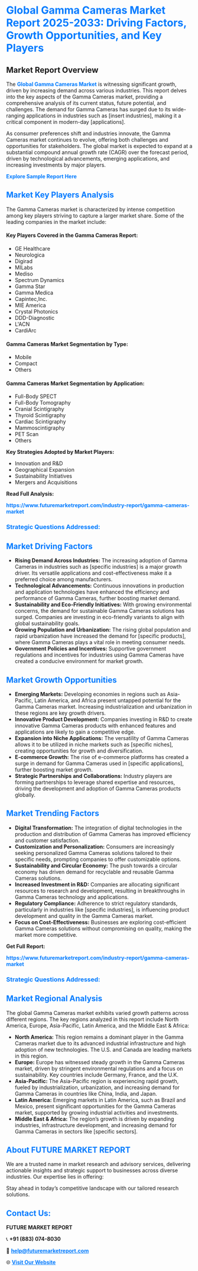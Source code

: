 <h1 style="color: #007BFF;">Global Gamma Cameras Market Report 2025-2033: Driving Factors, Growth Opportunities, and Key Players</h1>

<section id="overview">
<h2>Market Report Overview</h2>
<p>The <a href="https://www.futuremarketreport.com/industry-report/gamma-cameras-market" style="color: #007BFF; text-decoration: none;"><strong>Global Gamma Cameras Market</strong></a> is witnessing significant growth, driven by increasing demand across various industries. This report delves into the key aspects of the Gamma Cameras market, providing a comprehensive analysis of its current status, future potential, and challenges. The demand for Gamma Cameras has surged due to its wide-ranging applications in industries such as [insert industries], making it a critical component in modern-day [applications].</p>
<p>As consumer preferences shift and industries innovate, the Gamma Cameras market continues to evolve, offering both challenges and opportunities for stakeholders. The global market is expected to expand at a substantial compound annual growth rate (CAGR) over the forecast period, driven by technological advancements, emerging applications, and increasing investments by major players.</p>
</section>

<section id="overview">
<p><a href="https://www.futuremarketreport.com/request-sample/reportId=56544" style="color: #007BFF; text-decoration: none;"><strong>Explore Sample Report Here</strong></a></p>
</section>

<section id="key-players">
<h2 style="color: #007BFF;">Market Key Players Analysis</h2>
<p>The Gamma Cameras market is characterized by intense competition among key players striving to capture a larger market share. Some of the leading companies in the market include:</p>
<h4>Key Players Covered in the Gamma Cameras Report:</h4>
<ul><li>GE Healthcare</li><li>Neurologica</li><li>Digirad</li><li>MILabs</li><li>Mediso</li><li>Spectrum Dynamics</li><li>Gamma Star</li><li>Gamma Medica</li><li>Capintec,Inc.</li><li>MIE America</li><li>Crystal Photonics</li><li>DDD-Diagnostic</li><li>L&#039;ACN</li><li>CardiArc</li></ul>
<h4>Gamma Cameras Market Segmentation by Type:</h4>
<ul><li>Mobile</li><li>Compact</li><li>Others</li></ul>

<h4>Gamma Cameras Market Segmentation by Application:</h4>
<ul><li>Full-Body SPECT</li><li>Full-Body Tomography</li><li>Cranial Scintigraphy</li><li>Thyroid Scintigraphy</li><li>Cardiac Scintigraphy</li><li>Mammoscintigraphy</li><li>PET Scan</li><li>Others</li></ul>
<p><strong>Key Strategies Adopted by Market Players:</strong></p>
<ul>
<li>Innovation and R&D</li>
<li>Geographical Expansion</li>
<li>Sustainability Initiatives</li>
<li>Mergers and Acquisitions</li>
</ul>
</section>

<section>
<p><strong>Read Full Analysis: </strong></p><a href="https://www.futuremarketreport.com/industry-report/gamma-cameras-market" style="color: #007BFF; text-decoration: none;"><strong>https://www.futuremarketreport.com/industry-report/gamma-cameras-market</strong></a>
<h3 style="color: #007BFF;">Strategic Questions Addressed:</h3>
</section>

<section id="driving-factors">
<h2 style="color: #007BFF;">Market Driving Factors</h2>
<ul>
<li><strong>Rising Demand Across Industries:</strong> The increasing adoption of Gamma Cameras in industries such as [specific industries] is a major growth driver. Its versatile applications and cost-effectiveness make it a preferred choice among manufacturers.</li>
<li><strong>Technological Advancements:</strong> Continuous innovations in production and application technologies have enhanced the efficiency and performance of Gamma Cameras, further boosting market demand.</li>
<li><strong>Sustainability and Eco-Friendly Initiatives:</strong> With growing environmental concerns, the demand for sustainable Gamma Cameras solutions has surged. Companies are investing in eco-friendly variants to align with global sustainability goals.</li>
<li><strong>Growing Population and Urbanization:</strong> The rising global population and rapid urbanization have increased the demand for [specific products], where Gamma Cameras plays a vital role in meeting consumer needs.</li>
<li><strong>Government Policies and Incentives:</strong> Supportive government regulations and incentives for industries using Gamma Cameras have created a conducive environment for market growth.</li>
</ul>
</section>

<section id="growth-opportunities">
<h2 style="color: #007BFF;">Market Growth Opportunities</h2>
<ul>
<li><strong>Emerging Markets:</strong> Developing economies in regions such as Asia-Pacific, Latin America, and Africa present untapped potential for the Gamma Cameras market. Increasing industrialization and urbanization in these regions are key growth drivers.</li>
<li><strong>Innovative Product Development:</strong> Companies investing in R&D to create innovative Gamma Cameras products with enhanced features and applications are likely to gain a competitive edge.</li>
<li><strong>Expansion into Niche Applications:</strong> The versatility of Gamma Cameras allows it to be utilized in niche markets such as [specific niches], creating opportunities for growth and diversification.</li>
<li><strong>E-commerce Growth:</strong> The rise of e-commerce platforms has created a surge in demand for Gamma Cameras used in [specific applications], further boosting market growth.</li>
<li><strong>Strategic Partnerships and Collaborations:</strong> Industry players are forming partnerships to leverage shared expertise and resources, driving the development and adoption of Gamma Cameras products globally.</li>
</ul>
</section>

<section id="trending-factors">
<h2 style="color: #007BFF;">Market Trending Factors</h2>
<ul>
<li><strong>Digital Transformation:</strong> The integration of digital technologies in the production and distribution of Gamma Cameras has improved efficiency and customer satisfaction.</li>
<li><strong>Customization and Personalization:</strong> Consumers are increasingly seeking personalized Gamma Cameras solutions tailored to their specific needs, prompting companies to offer customizable options.</li>
<li><strong>Sustainability and Circular Economy:</strong> The push towards a circular economy has driven demand for recyclable and reusable Gamma Cameras solutions.</li>
<li><strong>Increased Investment in R&D:</strong> Companies are allocating significant resources to research and development, resulting in breakthroughs in Gamma Cameras technology and applications.</li>
<li><strong>Regulatory Compliance:</strong> Adherence to strict regulatory standards, particularly in industries like [specific industries], is influencing product development and quality in the Gamma Cameras market.</li>
<li><strong>Focus on Cost-Effectiveness:</strong> Businesses are exploring cost-efficient Gamma Cameras solutions without compromising on quality, making the market more competitive.</li>
</ul>
</section>

<section>
<p><strong>Get Full Report: </strong></p><a href="https://www.futuremarketreport.com/industry-report/gamma-cameras-market" style="color: #007BFF; text-decoration: none;"><strong>https://www.futuremarketreport.com/industry-report/gamma-cameras-market</strong></a>
<h3 style="color: #007BFF;">Strategic Questions Addressed:</h3>
</section>


<section id="regional-analysis">
<h2 style="color: #007BFF;">Market Regional Analysis</h2>
<p>The global Gamma Cameras market exhibits varied growth patterns across different regions. The key regions analyzed in this report include North America, Europe, Asia-Pacific, Latin America, and the Middle East & Africa:</p>
<ul>
<li><strong>North America:</strong> This region remains a dominant player in the Gamma Cameras market due to its advanced industrial infrastructure and high adoption of new technologies. The U.S. and Canada are leading markets in this region.</li>
<li><strong>Europe:</strong> Europe has witnessed steady growth in the Gamma Cameras market, driven by stringent environmental regulations and a focus on sustainability. Key countries include Germany, France, and the U.K.</li>
<li><strong>Asia-Pacific:</strong> The Asia-Pacific region is experiencing rapid growth, fueled by industrialization, urbanization, and increasing demand for Gamma Cameras in countries like China, India, and Japan.</li>
<li><strong>Latin America:</strong> Emerging markets in Latin America, such as Brazil and Mexico, present significant opportunities for the Gamma Cameras market, supported by growing industrial activities and investments.</li>
<li><strong>Middle East & Africa:</strong> The region’s growth is driven by expanding industries, infrastructure development, and increasing demand for Gamma Cameras in sectors like [specific sectors].</li>
</ul>
</section>

<footer>
<h2 style="color: #007BFF;">About FUTURE MARKET REPORT</h2>
<p>We are a trusted name in market research and advisory services, delivering actionable insights and strategic support to businesses across diverse industries. Our expertise lies in offering:</p>

<p>Stay ahead in today’s competitive landscape with our tailored research solutions.</p>

<h2 style="color: #007BFF;">Contact Us:</h2>
<p><strong>FUTURE MARKET REPORT</strong></p>
<p>📞 <strong>+91 (883) 074-8030</strong></p>
<p>📧 <strong><a href="mailto:help@futuremarketreport.com" style="color: #007BFF;">help@futuremarketreport.com</a></strong></p>
<p>🌐 <strong><a href="https://www.futuremarketreport.com/" style="color: #007BFF;">Visit Our Website</a></strong></p>
</footer>